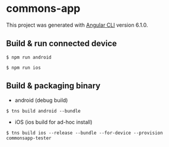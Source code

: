 # commons-app

This project was generated with [Angular CLI](https://github.com/angular/angular-cli) version 6.1.0.


## Build & run connected device

```shellscript
$ npm run android

$ npm run ios
```

## Build & packaging binary

- android (debug build)

```shellscript
$ tns build android --bundle
```

- iOS (ios build for ad-hoc install)

```shellscript
$ tns build ios --release --bundle --for-device --provision commonsapp-tester
```
